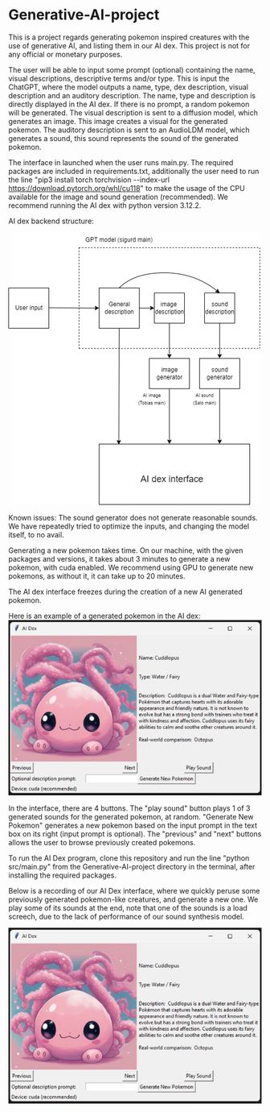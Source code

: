 # Generative-AI-project

This is a project regards generating pokemon inspired creatures with the use of generative AI, and listing them in our AI dex. This project is not for any official or monetary purposes.

The user will be able to input some prompt (optional) containing the name, visual descriptions, descriptive terms and/or type. This is input the ChatGPT, where the model outputs a name, type, dex description, visual description and an auditory description. The name, type and description is directly displayed in the AI dex. If there is no prompt, a random pokemon will be generated. The visual description is sent to a diffusion model, which generates an image. This image creates a visual for the generated pokemon. The auditory description is sent to an AudioLDM model, which generates a sound, this sound represents the sound of the generated pokemon.

The interface in launched when the user runs main.py. The required packages are included in requirements.txt, additionally the user need to run the line "pip3 install torch torchvision --index-url https://download.pytorch.org/whl/cu118" to make the usage of the CPU available for the image and sound generation (recommended). We recommend running the AI dex with python version 3.12.2.


AI dex backend structure:

![](./figures/genAI_codeflow.png)


Known issues:
The sound generator does not generate reasonable sounds. We have repeatedly tried to optimize the inputs, and changing the model itself, to no avail.

Generating a new pokemon takes time. On our machine, with the given packages and versions, it takes about 3 minutes to generate a new pokemon, with cuda enabled. We recommend using GPU to generate new pokemons, as without it, it can take up to 20 minutes.

The AI dex interface freezes during the creation of a new AI generated pokemon.


Here is an example of a generated pokemon in the AI dex:
![](./figures/example.png)

In the interface, there are 4 buttons. The "play sound" button plays 1 of 3 generated sounds for the generated pokemon, at random. "Generate New Pokemon" generates a new pokemon based on the input prompt in the text box on its right (input prompt is optional). The "previous" and "next" buttons allows the user to browse previously created pokemons.


To run the AI Dex program, clone this repository and run the line "python src/main.py" from the Generative-AI-project directory in the terminal, after installing the required packages.


Below is a recording of our AI Dex interface, where we quickly peruse some previously generated pokemon-like creatures, and generate a new one. We play some of its sounds at the end, note that one of the sounds is a load screech, due to the lack of performance of our sound synthesis model.

[![Watch the video](./figures/example.png)](./figures/AI_Dex_recording.mp4)